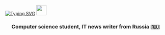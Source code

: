 <!---Пример кода-->
[![Typing SVG](https://readme-typing-svg.herokuapp.com?color=%2336BCF7&lines=Airbus+Ship+Detection+Challenge)](https://git.io/typing-svg)
<img src="https://github.com/blackcater/blackcater/raw/main/images/Hi.gif" height="32"/></h1>
<h3 align="center">Computer science student, IT news writer from Russia 🇷🇺</h3>

